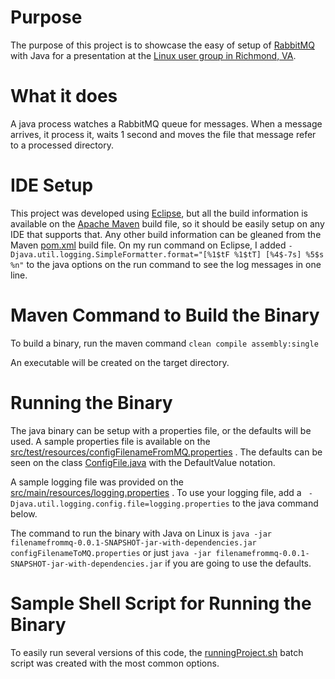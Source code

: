 # Purpose

The purpose of this project is to showcase the easy of setup of [RabbitMQ](https://www.rabbitmq.com/) with Java for a presentation at the [Linux user group in Richmond, VA](https://www.meetup.com/RVALUG/). 

 

# What it does

A java process watches a RabbitMQ queue for messages.  When a message arrives, it process it, waits 1 second and moves
the file that message refer to a processed directory.



# IDE Setup

This project was developed using [Eclipse](https://www.eclipse.org/), but all the build information is available on the [Apache Maven](https://maven.apache.org/) build file, so it should be easily setup on any IDE that supports that.  Any other build information can be gleaned from the Maven [pom.xml](./pom.xml) build file.  On my run command on Eclipse, I added `-Djava.util.logging.SimpleFormatter.format="[%1$tF %1$tT] [%4$-7s] %5$s %n"` to the java options on the run command to see the log messages in one line.

 
# Maven Command to Build the Binary

To build a binary, run the maven command `clean compile assembly:single`

An executable will be created on the target directory.


# Running the Binary

The java binary can be setup with a properties file, or the defaults will be used.  A sample properties file is available on the [src/test/resources/configFilenameFromMQ.properties](./src/test/resources/configFilenameFromMQ.properties) . The defaults can be seen on the class [ConfigFile.java](./src/main/java/com/github/pizzacodr/filenamefrommq/ConfigFile.java) with the DefaultValue notation.

A sample logging file was provided on the [src/main/resources/logging.properties](./src/main/resources/logging.properties) .  To use your logging file, add a ` -Djava.util.logging.config.file=logging.properties` to the java command below.

The command to run the binary with Java on Linux is `java -jar filenamefrommq-0.0.1-SNAPSHOT-jar-with-dependencies.jar configFilenameToMQ.properties` or just `java -jar filenamefrommq-0.0.1-SNAPSHOT-jar-with-dependencies.jar` if you are going to use the defaults.

# Sample Shell Script for Running the Binary

To easily run several versions of this code, the [runningProject.sh](./src/test/resources/runningProject.sh) batch script was created with the most common options.
